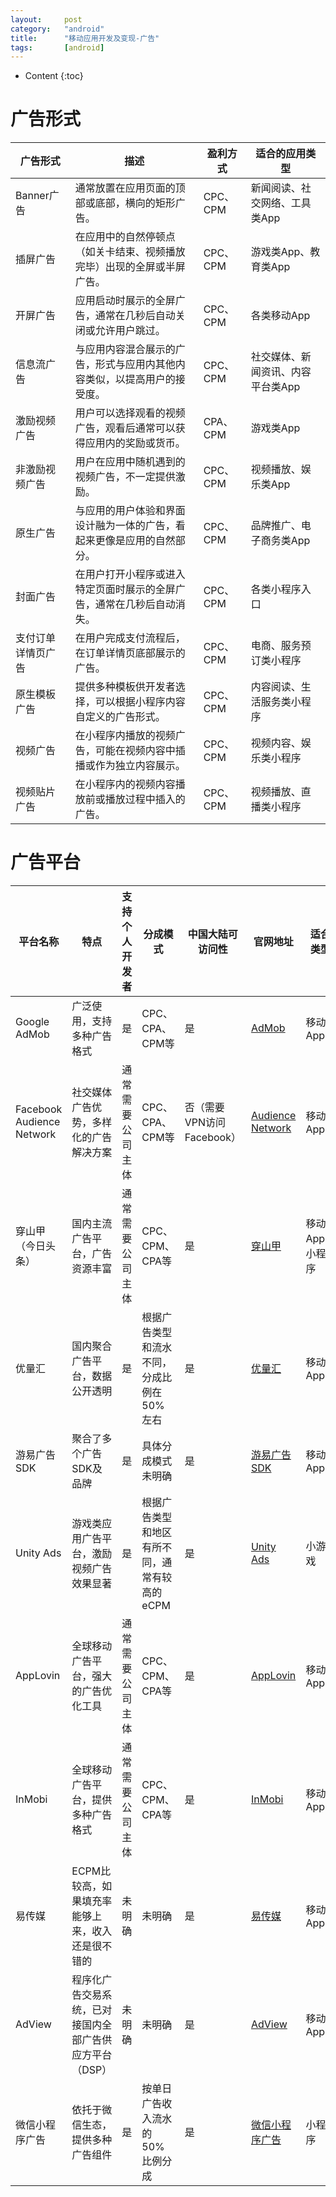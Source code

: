 ```yaml
---
layout:		post
category:	"android"
title:		"移动应用开发及变现-广告"
tags:		[android]
---
```

- Content
{:toc}


# 广告形式

| 广告形式           | 描述                                                         | 盈利方式 | 适合的应用类型                    |
| ------------------ | ------------------------------------------------------------ | -------- | --------------------------------- |
| Banner广告         | 通常放置在应用页面的顶部或底部，横向的矩形广告。             | CPC、CPM | 新闻阅读、社交网络、工具类App     |
| 插屏广告           | 在应用中的自然停顿点（如关卡结束、视频播放完毕）出现的全屏或半屏广告。 | CPC、CPM | 游戏类App、教育类App              |
| 开屏广告           | 应用启动时展示的全屏广告，通常在几秒后自动关闭或允许用户跳过。 | CPC、CPM | 各类移动App                       |
| 信息流广告         | 与应用内容混合展示的广告，形式与应用内其他内容类似，以提高用户的接受度。 | CPC、CPM | 社交媒体、新闻资讯、内容平台类App |
| 激励视频广告       | 用户可以选择观看的视频广告，观看后通常可以获得应用内的奖励或货币。 | CPA、CPM | 游戏类App                         |
| 非激励视频广告     | 用户在应用中随机遇到的视频广告，不一定提供激励。             | CPC、CPM | 视频播放、娱乐类App               |
| 原生广告           | 与应用的用户体验和界面设计融为一体的广告，看起来更像是应用的自然部分。 | CPC、CPM | 品牌推广、电子商务类App           |
| 封面广告           | 在用户打开小程序或进入特定页面时展示的全屏广告，通常在几秒后自动消失。 | CPC、CPM | 各类小程序入口                    |
| 支付订单详情页广告 | 在用户完成支付流程后，在订单详情页底部展示的广告。           | CPC、CPM | 电商、服务预订类小程序            |
| 原生模板广告       | 提供多种模板供开发者选择，可以根据小程序内容自定义的广告形式。 | CPC、CPM | 内容阅读、生活服务类小程序        |
| 视频广告           | 在小程序内播放的视频广告，可能在视频内容中插播或作为独立内容展示。 | CPC、CPM | 视频内容、娱乐类小程序            |
| 视频贴片广告       | 在小程序内的视频内容播放前或播放过程中插入的广告。           | CPC、CPM | 视频播放、直播类小程序            |

# 广告平台


| 平台名称                  | 特点                                                    | 支持个人开发者   | 分成模式                                     | 中国大陆可访问性          | 官网地址                                                     | 适合类型        |
| ------------------------- | ------------------------------------------------------- | ---------------- | -------------------------------------------- | ------------------------- | ------------------------------------------------------------ | --------------- |
| Google AdMob              | 广泛使用，支持多种广告格式                              | 是               | CPC、CPA、CPM等                              | 是                        | [AdMob](https://admob.google.com/)                           | 移动App         |
| Facebook Audience Network | 社交媒体广告优势，多样化的广告解决方案                  | 通常需要公司主体 | CPC、CPA、CPM等                              | 否（需要VPN访问Facebook） | [Audience Network](https://www.facebook.com/business/products/audience-network) | 移动App         |
| 穿山甲（今日头条）        | 国内主流广告平台，广告资源丰富                          | 通常需要公司主体 | CPC、CPM、CPA等                              | 是                        | [穿山甲](https://www.oceanengine.com/)                       | 移动App、小程序 |
| 优量汇                    | 国内聚合广告平台，数据公开透明                          | 是               | 根据广告类型和流水不同，分成比例在50%左右    | 是                        | [优量汇](https://www.youlianghui.com/)                       | 移动App         |
| 游易广告SDK               | 聚合了多个广告SDK及品牌                                 | 是               | 具体分成模式未明确                           | 是                        | [游易广告SDK](http://www.youyiads.com/)                      | 移动App         |
| Unity Ads                 | 游戏类应用广告平台，激励视频广告效果显著                | 是               | 根据广告类型和地区有所不同，通常有较高的eCPM | 是                        | [Unity Ads](https://unity3d.com/ads)                         | 小游戏          |
| AppLovin                  | 全球移动广告平台，强大的广告优化工具                    | 通常需要公司主体 | CPC、CPM、CPA等                              | 是                        | [AppLovin](https://www.applovin.com/)                        | 移动App         |
| InMobi                    | 全球移动广告平台，提供多种广告格式                      | 通常需要公司主体 | CPC、CPM、CPA等                              | 是                        | [InMobi](https://www.inmobi.com/)                            | 移动App         |
| 易传媒                    | ECPM比较高，如果填充率能够上来，收入还是很不错的        | 未明确           | 未明确                                       | 是                        | [易传媒](http://www.adview.cn/)                              | 移动App         |
| AdView                    | 程序化广告交易系统，已对接国内全部广告供应方平台（DSP） | 未明确           | 未明确                                       | 是                        | [AdView](http://www.adview.cn/)                              | 移动App         |
| 微信小程序广告            | 依托于微信生态，提供多种广告组件                        | 是               | 按单日广告收入流水的 50% 比例分成            | 是                        | [微信小程序广告](https://ad.weixin.qq.com/)                  | 小程序          |

